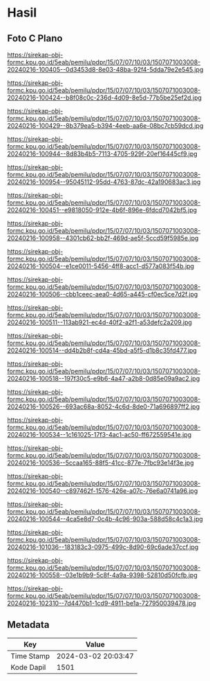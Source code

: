 # Hasil

## Foto C Plano

https://sirekap-obj-formc.kpu.go.id/5eab/pemilu/pdpr/15/07/07/10/03/1507071003008-20240216-100405--0d3453d8-8e03-48ba-92f4-5dda79e2e545.jpg

https://sirekap-obj-formc.kpu.go.id/5eab/pemilu/pdpr/15/07/07/10/03/1507071003008-20240216-100424--b8f08c0c-236d-4d09-8e5d-77b5be25ef2d.jpg

https://sirekap-obj-formc.kpu.go.id/5eab/pemilu/pdpr/15/07/07/10/03/1507071003008-20240216-100429--8b379ea5-b394-4eeb-aa6e-08bc7cb59dcd.jpg

https://sirekap-obj-formc.kpu.go.id/5eab/pemilu/pdpr/15/07/07/10/03/1507071003008-20240216-100944--8d83b4b5-7113-4705-929f-20ef16445cf9.jpg

https://sirekap-obj-formc.kpu.go.id/5eab/pemilu/pdpr/15/07/07/10/03/1507071003008-20240216-100954--95045112-95dd-4763-87dc-42a190683ac3.jpg

https://sirekap-obj-formc.kpu.go.id/5eab/pemilu/pdpr/15/07/07/10/03/1507071003008-20240216-100451--e9818050-912e-4b6f-896e-6fdcd7042bf5.jpg

https://sirekap-obj-formc.kpu.go.id/5eab/pemilu/pdpr/15/07/07/10/03/1507071003008-20240216-100958--4301cb62-bb2f-469d-ae5f-5ccd59f5985e.jpg

https://sirekap-obj-formc.kpu.go.id/5eab/pemilu/pdpr/15/07/07/10/03/1507071003008-20240216-100504--e1ce0011-5456-4ff8-acc1-d577a083f54b.jpg

https://sirekap-obj-formc.kpu.go.id/5eab/pemilu/pdpr/15/07/07/10/03/1507071003008-20240216-100506--cbb1ceec-aea0-4d65-a445-cf0ec5ce7d2f.jpg

https://sirekap-obj-formc.kpu.go.id/5eab/pemilu/pdpr/15/07/07/10/03/1507071003008-20240216-100511--113ab921-ec4d-40f2-a2f1-a53defc2a209.jpg

https://sirekap-obj-formc.kpu.go.id/5eab/pemilu/pdpr/15/07/07/10/03/1507071003008-20240216-100514--dd4b2b8f-cd4a-45bd-a5f5-d1b8c35fd477.jpg

https://sirekap-obj-formc.kpu.go.id/5eab/pemilu/pdpr/15/07/07/10/03/1507071003008-20240216-100518--197f30c5-e9b6-4a47-a2b8-0d85e09a9ac2.jpg

https://sirekap-obj-formc.kpu.go.id/5eab/pemilu/pdpr/15/07/07/10/03/1507071003008-20240216-100526--693ac68a-8052-4c6d-8de0-71a696897ff2.jpg

https://sirekap-obj-formc.kpu.go.id/5eab/pemilu/pdpr/15/07/07/10/03/1507071003008-20240216-100534--1c161025-17f3-4ac1-ac50-ff672559541e.jpg

https://sirekap-obj-formc.kpu.go.id/5eab/pemilu/pdpr/15/07/07/10/03/1507071003008-20240216-100536--5ccaa165-88f5-41cc-877e-7fbc93e14f3e.jpg

https://sirekap-obj-formc.kpu.go.id/5eab/pemilu/pdpr/15/07/07/10/03/1507071003008-20240216-100540--c897462f-1576-426e-a07c-76e6a0741a96.jpg

https://sirekap-obj-formc.kpu.go.id/5eab/pemilu/pdpr/15/07/07/10/03/1507071003008-20240216-100544--4ca5e8d7-0c4b-4c96-903a-588d58c4c1a3.jpg

https://sirekap-obj-formc.kpu.go.id/5eab/pemilu/pdpr/15/07/07/10/03/1507071003008-20240216-101036--183183c3-0975-499c-8d90-69c6ade37ccf.jpg

https://sirekap-obj-formc.kpu.go.id/5eab/pemilu/pdpr/15/07/07/10/03/1507071003008-20240216-100558--03e1b9b9-5c8f-4a9a-9398-52810d50fcfb.jpg

https://sirekap-obj-formc.kpu.go.id/5eab/pemilu/pdpr/15/07/07/10/03/1507071003008-20240216-102310--7d4470b1-1cd9-4911-be1a-727950039478.jpg


## Metadata

| Key        | Value               |
| ---------- | ------------------- |
| Time Stamp | 2024-03-02 20:03:47 |
| Kode Dapil | 1501                |



